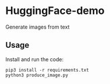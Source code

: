 # HuggingFace-demo
Generate images from text

## Usage
Install and run the code:
```
pip3 install -r requirements.txt 
python3 produce_image.py
```